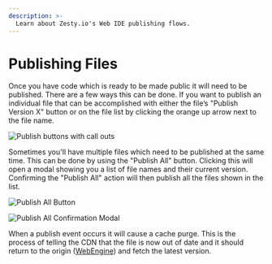 ```yaml
---
description: >-
  Learn about Zesty.io's Web IDE publishing flows.
---
```


# Publishing Files

Once you have code which is ready to be made public it will need to be published. There are a few ways this can be done. If you want to publish an individual file that can be accomplished with either the file’s "Publish Version X" button or on the file list by clicking the orange up arrow next to the file name. 

![Publish buttons with call outs](https://kfg6bckb.media.zestyio.com/05-publish-buttons-with-callouts.png)

Sometimes you'll have multiple files which need to be published at the same time. This can be done by using the "Publish All" button. Clicking this will open a modal showing you a list of file names and their current version. Confirming the "Publish All" action will then publish all the files shown in the list.

![Publish All Button](https://kfg6bckb.media.zestyio.com/06-publish-all-button.png)

![Publish All Confirmation Modal](https://kfg6bckb.media.zestyio.com/07-publish-all-modal.png)

When a publish event occurs it will cause a cache purge. This is the process of telling the CDN that the file is now out of date and it should return to the origin ([WebEngine](https://zesty.org/services/web-engine)) and fetch the latest version.